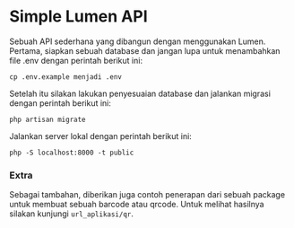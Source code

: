 # Simple Lumen API

Sebuah API sederhana yang dibangun dengan menggunakan Lumen. Pertama, siapkan sebuah database dan jangan lupa untuk menambahkan file .env dengan perintah berikut ini:

```
cp .env.example menjadi .env
```

Setelah itu silakan lakukan penyesuaian database dan jalankan migrasi dengan perintah berikut ini:

```
php artisan migrate
```

Jalankan server lokal dengan perintah berikut ini:

```
php -S localhost:8000 -t public
```

### Extra
Sebagai tambahan, diberikan juga contoh penerapan dari sebuah package untuk membuat sebuah barcode atau qrcode. Untuk melihat hasilnya silakan kunjungi `url_aplikasi/qr`.